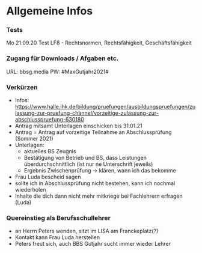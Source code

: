 # Allgemeine Infos

### Tests
Mo 21.09.20 Test LF8 - Rechtsnormen, Rechtsfähigkeit, Geschäftsfähigkeit

### Zugang für Downloads / Afgaben etc.
URL: bbsg.media
PW: #MaxGutjahr2021#

### Verkürzen
- Infos: https://www.halle.ihk.de/bildung/pruefungen/ausbildungspruefungen/zulassung-zur-pruefung-channel/vorzeitige-zulassung-zur-abschlusspruefung-630180
- Antrag mitsamt Unterlagen einschicken bis 31.01.21
- Antrag = Antrag auf vorzeitige Teilnahme an Abschlussprüfung (Sommer 2021)
- Unterlagen:
	- aktuelles BS Zeugnis
	- Bestätigung von Betrieb und BS, dass Leistungen überdurchschnittlich (ist
	  nur ne Unterschrift jeweils)
	- Ergebnis Zwischenprüfung -> klären, wann ich das bekomme
- Frau Luda bescheid sagen
- sollte ich in Abschlussprüfung nicht bestehen, kann ich nochmal wiederholen
- Inhalte die dich dann nicht mehr mitkriege bei Fachlehrern erfragen (Luda)

### Quereinstieg als Berufsschullehrer
- an Herrn Peters wenden, sitzt im LISA am Franckeplatz(?)
- Kontakt kann Frau Luda herstellen
- Peters freut sich, auch BBS Gutjahr sucht immer wieder Lehrer
